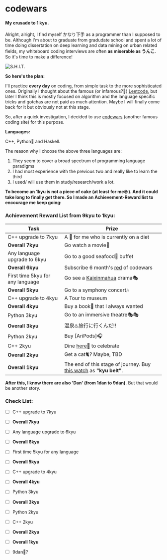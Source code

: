 # codewars
#### My crusade to 1 kyu. 

Alright, alright, I find myself かなり下手 as a programmer than I supposed to be. Although I'm about to graduate from gradudate school and spent a lot of time doing dissertation on deep learning and data mining on urban related fields, my whiteboard coding interviews are often **as miserable as うんこ**. So it's time to make a difference! 

![S.H.I.T.](https://www.google.com/url?sa=i&source=images&cd=&ved=2ahUKEwiL8IXFo6_iAhXcIDQIHaBtAPoQjRx6BAgBEAU&url=https%3A%2F%2Fwww.youtube.com%2Fwatch%3Fv%3DD3erRsVfBT0&psig=AOvVaw0ATx3HAutbyAdN75KUG7Lx&ust=1558619298135897)

**So here's the plan:** 

I'll practice **every day** on coding, from simple task to the more sophisticated ones. Originally I thought about the famous (or infamous?🙉) [Leetcode](https://leetcode.com/), but later I think this is mostly focused on algorithm and the language specific tricks and gotchas are not paid as much attention. Maybe I will finally come back for it but obviously not at this stage.

So, after a quick investigation, I decided to use [codewars](https://www.codewars.com/) (another famous coding site) for this purpose.

**Languages:**

C++, Python🐍 and Haskell.

The reason why I choose the above three languages are:

1. They seem to cover a broad spectrum of programming language paradigms
2. I had most experience with the previous two and really like to learn the third
3. I used/ will use them in study/research/work a lot.

**To become an 1kyu is not a piece of cake (at least for me🙄 ). And it could take long to finally get there. So I made an Achievement-Reward list to encourage me keep going:**

### Achievement Reward List from 9kyu to 1kyu:

Task | Prize
------------|------
C++ upgrade to 7kyu | A 🍔 for me who is currently on a diet
**Overall 7kyu** | Go watch a movie🍿
Any language upgrade to 6kyu | Go to a good seafood🦀 buffet
**Overall 6kyu** | Subscribe 6 month's [red](https://www.codewars.com/subscribe) of codewars
First time 5kyu for any language | Go see a [Kaixinmahua](http://www.kaixinmahua.com.cn/) drama🎭
**Overall 5kyu** | Go to a symphony concert🎶
C++ upgrade to 4kyu | A Tour to museum
**Overall 4kyu** | Buy a book📘 that I always wanted
Python 3kyu | Go to an immersive theatre🎭🎭
**Overall 3kyu** | 温泉♨️旅行に行くんだ‼
Python 2kyu | Buy [AriPods]🎧
C++ 2kyu | Dine [here🥩](http://www.wangsteak.com.cn/) to celebrate
**Overall 2kyu** | Get a cat🐈? Maybe, TBD
**Overall 1kyu** | The end of this stage of journey. Buy [this watch](https://www.citizenwatch.com/us/en/product/NB0046-51L.html?cgid=mens#prefn1=colorFilter&srule=high-low&prefv1=Two-Tone&start=9) as **"kyu belt"**.

**After this, I know there are also 'Dan' (from 1dan to 9dan).** But that would be another story. 

### Check List:
- [ ] C++ upgrade to 7kyu
- [ ] **Overall 7kyu**
- [ ] Any language upgrade to 6kyu
- [ ] **Overall 6kyu**
- [ ] First time 5kyu for any language
- [ ] **Overall 5kyu**
- [ ] C++ upgrade to 4kyu
- [ ] **Overall 4kyu**
- [ ] Python 3kyu
- [ ] **Overall 3kyu**
- [ ] Python 2kyu
- [ ] C++ 2kyu
- [ ] **Overall 2kyu**
- [ ] **Overall 1kyu**
- [ ] 9dan🤪?


